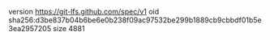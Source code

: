 version https://git-lfs.github.com/spec/v1
oid sha256:d3be837b04b6be6e0b238f09ac97532be299b1889cb9cbbdf01b5e3ea2957205
size 4881
